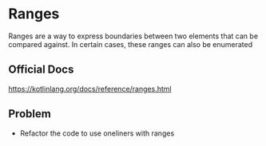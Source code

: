 # Ranges

Ranges are a way to express boundaries between two elements that can be compared against. In certain cases, these ranges can also be enumerated

## Official Docs

https://kotlinlang.org/docs/reference/ranges.html

## Problem

- Refactor the code to use oneliners with ranges
